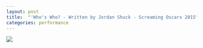 ```yaml
---
layout: post
title:  "'Who's Who? - Written by Jordan Shuck - Screaming Oscars 2015"
categories: performance
---
```

<img src="{{ site.baseurl }}/images/performances/Oscars2015/oscars.png">

